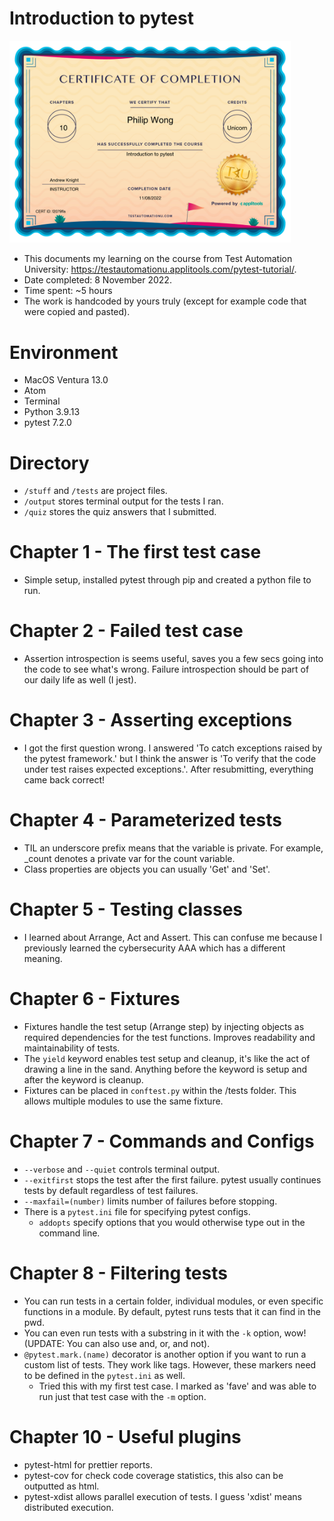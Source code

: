 # Introduction to pytest

<img src="https://github.com/p2635/tau-intro-to-pytest/raw/main/certificate.png" width="450">

- This documents my learning on the course from Test Automation University: https://testautomationu.applitools.com/pytest-tutorial/.
- Date completed: 8 November 2022.
- Time spent: ~5 hours
- The work is handcoded by yours truly (except for example code that were copied and pasted).

# Environment

- MacOS Ventura 13.0
- Atom
- Terminal
- Python 3.9.13
- pytest 7.2.0

# Directory

- `/stuff` and `/tests` are project files.
- `/output` stores terminal output for the tests I ran.
- `/quiz` stores the quiz answers that I submitted.

# Chapter 1 - The first test case

- Simple setup, installed pytest through pip and created a python file to run.

# Chapter 2 - Failed test case

- Assertion introspection is seems useful, saves you a few secs going into the code to see what's wrong. Failure introspection should be part of our daily life as well (I jest).

# Chapter 3 - Asserting exceptions

- I got the first question wrong. I answered 'To catch exceptions raised by the pytest framework.' but I think the answer is 'To verify that the code under test raises expected exceptions.'. After resubmitting, everything came back correct!

# Chapter 4 - Parameterized tests

- TIL an underscore prefix means that the variable is private. For example, _count denotes a private var for the count variable.
- Class properties are objects you can usually 'Get' and 'Set'.

# Chapter 5 - Testing classes

- I learned about Arrange, Act and Assert. This can confuse me because I previously learned the cybersecurity AAA which has a different meaning.

# Chapter 6 - Fixtures

- Fixtures handle the test setup (Arrange step) by injecting objects as required dependencies for the test functions. Improves readability and maintainability of tests.
- The `yield` keyword enables test setup and cleanup, it's like the act of drawing a line in the sand. Anything before the keyword is setup and after the keyword is cleanup.
- Fixtures can be placed in `conftest.py` within the /tests folder. This allows multiple modules to use the same fixture.

# Chapter 7 - Commands and Configs

- `--verbose` and `--quiet` controls terminal output.
- `--exitfirst` stops the test after the first failure. pytest usually continues tests by default regardless of test failures.
- `--maxfail=(number)` limits number of failures before stopping.
- There is a `pytest.ini` file for specifying pytest configs.
  - `addopts` specify options that you would otherwise type out in the command line.

# Chapter 8 - Filtering tests

- You can run tests in a certain folder, individual modules, or even specific functions in a module. By default, pytest runs tests that it can find in the pwd.
- You can even run tests with a substring in it with the `-k` option, wow! (UPDATE: You can also use and, or, and not).
- `@pytest.mark.(name)` decorator is another option if you want to run a custom list of tests. They work like tags. However, these markers need to be defined in the `pytest.ini` as well.
  - Tried this with my first test case. I marked as 'fave' and was able to run just that test case with the `-m` option.

# Chapter 10 - Useful plugins

- pytest-html for prettier reports.
- pytest-cov for check code coverage statistics, this also can be outputted as html.
- pytest-xdist allows parallel execution of tests. I guess 'xdist' means distributed execution.
